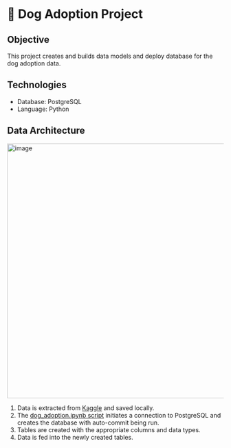 # 🐶 Dog Adoption Project

## Objective

This project creates and builds data models and deploy database for the dog adoption data. 

## Technologies
- Database: PostgreSQL
- Language: Python

## Data Architecture

<img width="591" alt="image" src="https://user-images.githubusercontent.com/81607668/237030996-a92947af-5e9b-42be-8a34-9b4073f6e7ef.png">

1. Data is extracted from [Kaggle](https://www.kaggle.com/datasets/whenamancodes/dog-adoption) and saved locally.
2. The [dog_adoption.ipynb script](https://github.com/Arora02/data-engineering/blob/main/Dog%20Adoption/dog_adoption_clean.ipynb) initiates a connection to PostgreSQL and creates the database with auto-commit being run. 
3. Tables are created with the appropriate columns and data types. 
4. Data is fed into the newly created tables.


